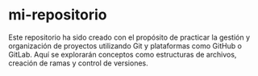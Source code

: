 # mi-repositorio
Este repositorio ha sido creado con el propósito de practicar la gestión y organización de proyectos utilizando Git y plataformas como GitHub o GitLab. Aquí se explorarán conceptos como estructuras de archivos, creación de ramas y control de versiones.
